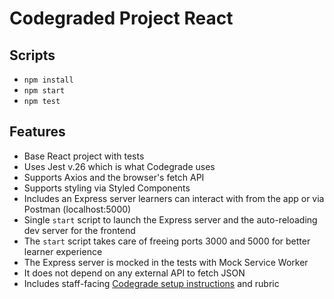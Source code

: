 # Codegraded Project React

## Scripts

- `npm install`
- `npm start`
- `npm test`

## Features

- Base React project with tests
- Uses Jest v.26 which is what Codegrade uses
- Supports Axios and the browser's fetch API
- Supports styling via Styled Components
- Includes an Express server learners can interact with from the app or via Postman (localhost:5000)
- Single `start` script to launch the Express server and the auto-reloading dev server for the frontend
- The `start` script takes care of freeing ports 3000 and 5000 for better learner experience
- The Express server is mocked in the tests with Mock Service Worker
- It does not depend on any external API to fetch JSON
- Includes staff-facing [Codegrade setup instructions](codegrade_setup.md) and rubric
